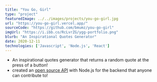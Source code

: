 ```yaml
---
title: "You Go, Girl"
type: "project"
featuredImage: ../../images/projects/you-go-girl.jpg
url: "https://you-go-girl.vercel.app/"
sourceCode: "https://github.com/bmumz/you-go-girl"
imgUrl: "https://i.ibb.co/RcLvrZG/ygg-portfolio.png"
blurb: "An Inspirational Quotes Generator"
date: 2020-12-11
technologies: ['Javascript', 'Node.js', 'React']
---
```

- An inspirational quotes generator that returns a random quote at the press of a button!
- created an [open source API](https://github.com/bmumz/inspirational-quotes-api) with Node.js for the backend that anyone can contribute to!

